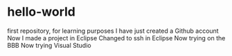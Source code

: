 # hello-world
first repository, for learning purposes
I have just created a Github account
Now I made a project in Eclipse
Changed to ssh in Eclipse
Now trying on the BBB
Now trying Visual Studio

